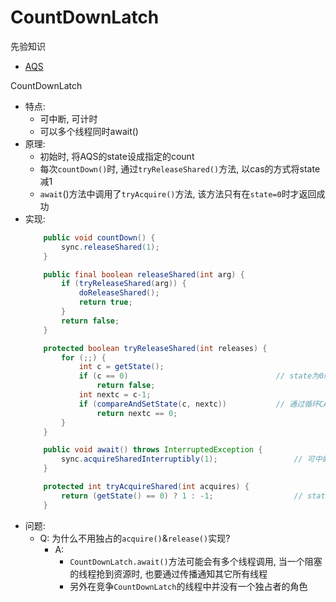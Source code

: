 # CountDownLatch

先验知识
- [AQS](./locks/AbstractQueuedSynchronizer-v2.0.md)

CountDownLatch
- 特点: 
    - 可中断, 可计时
    - 可以多个线程同时await()
- 原理:     
    - 初始时, 将AQS的state设成指定的count
    - 每次`countDown()`时, 通过`tryReleaseShared()`方法, 以cas的方式将state减1
    - `await`()方法中调用了`tryAcquire()`方法, 该方法只有在`state=0`时才返回成功
- 实现: 
    ```java
        public void countDown() {
            sync.releaseShared(1);
        }

        public final boolean releaseShared(int arg) {
            if (tryReleaseShared(arg)) {
                doReleaseShared();
                return true;
            }
            return false;
        }

        protected boolean tryReleaseShared(int releases) {
            for (;;) {
                int c = getState();
                if (c == 0)                                 // state为0时不能释放
                    return false;
                int nextc = c-1;
                if (compareAndSetState(c, nextc))           // 通过循环CAS将state计数减1
                    return nextc == 0;
            }
        }

        public void await() throws InterruptedException {
            sync.acquireSharedInterruptibly(1);                 // 可中断
        }

        protected int tryAcquireShared(int acquires) {
            return (getState() == 0) ? 1 : -1;                  // state被减到0时才能释放
        }

    ```
- 问题:
    - Q: 为什么不用独占的`acquire()`&`release()`实现?
        - A: 
            - `CountDownLatch.await()`方法可能会有多个线程调用, 当一个阻塞的线程抢到资源时, 也要通过传播通知其它所有线程
            - 另外在竞争`CountDownLatch`的线程中并没有一个独占者的角色